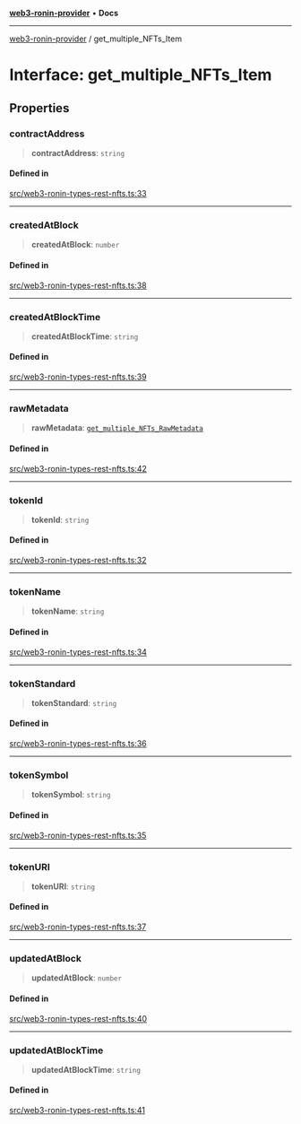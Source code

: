 [**web3-ronin-provider**](../README.md) • **Docs**

***

[web3-ronin-provider](../globals.md) / get\_multiple\_NFTs\_Item

# Interface: get\_multiple\_NFTs\_Item

## Properties

### contractAddress

> **contractAddress**: `string`

#### Defined in

[src/web3-ronin-types-rest-nfts.ts:33](https://github.com/chuacw/web3-ronin-provider/blob/e9318161fb5ce839bfa5a7cd824e9be03b129c7e/src/web3-ronin-types-rest-nfts.ts#L33)

***

### createdAtBlock

> **createdAtBlock**: `number`

#### Defined in

[src/web3-ronin-types-rest-nfts.ts:38](https://github.com/chuacw/web3-ronin-provider/blob/e9318161fb5ce839bfa5a7cd824e9be03b129c7e/src/web3-ronin-types-rest-nfts.ts#L38)

***

### createdAtBlockTime

> **createdAtBlockTime**: `string`

#### Defined in

[src/web3-ronin-types-rest-nfts.ts:39](https://github.com/chuacw/web3-ronin-provider/blob/e9318161fb5ce839bfa5a7cd824e9be03b129c7e/src/web3-ronin-types-rest-nfts.ts#L39)

***

### rawMetadata

> **rawMetadata**: [`get_multiple_NFTs_RawMetadata`](get_multiple_NFTs_RawMetadata.md)

#### Defined in

[src/web3-ronin-types-rest-nfts.ts:42](https://github.com/chuacw/web3-ronin-provider/blob/e9318161fb5ce839bfa5a7cd824e9be03b129c7e/src/web3-ronin-types-rest-nfts.ts#L42)

***

### tokenId

> **tokenId**: `string`

#### Defined in

[src/web3-ronin-types-rest-nfts.ts:32](https://github.com/chuacw/web3-ronin-provider/blob/e9318161fb5ce839bfa5a7cd824e9be03b129c7e/src/web3-ronin-types-rest-nfts.ts#L32)

***

### tokenName

> **tokenName**: `string`

#### Defined in

[src/web3-ronin-types-rest-nfts.ts:34](https://github.com/chuacw/web3-ronin-provider/blob/e9318161fb5ce839bfa5a7cd824e9be03b129c7e/src/web3-ronin-types-rest-nfts.ts#L34)

***

### tokenStandard

> **tokenStandard**: `string`

#### Defined in

[src/web3-ronin-types-rest-nfts.ts:36](https://github.com/chuacw/web3-ronin-provider/blob/e9318161fb5ce839bfa5a7cd824e9be03b129c7e/src/web3-ronin-types-rest-nfts.ts#L36)

***

### tokenSymbol

> **tokenSymbol**: `string`

#### Defined in

[src/web3-ronin-types-rest-nfts.ts:35](https://github.com/chuacw/web3-ronin-provider/blob/e9318161fb5ce839bfa5a7cd824e9be03b129c7e/src/web3-ronin-types-rest-nfts.ts#L35)

***

### tokenURI

> **tokenURI**: `string`

#### Defined in

[src/web3-ronin-types-rest-nfts.ts:37](https://github.com/chuacw/web3-ronin-provider/blob/e9318161fb5ce839bfa5a7cd824e9be03b129c7e/src/web3-ronin-types-rest-nfts.ts#L37)

***

### updatedAtBlock

> **updatedAtBlock**: `number`

#### Defined in

[src/web3-ronin-types-rest-nfts.ts:40](https://github.com/chuacw/web3-ronin-provider/blob/e9318161fb5ce839bfa5a7cd824e9be03b129c7e/src/web3-ronin-types-rest-nfts.ts#L40)

***

### updatedAtBlockTime

> **updatedAtBlockTime**: `string`

#### Defined in

[src/web3-ronin-types-rest-nfts.ts:41](https://github.com/chuacw/web3-ronin-provider/blob/e9318161fb5ce839bfa5a7cd824e9be03b129c7e/src/web3-ronin-types-rest-nfts.ts#L41)
